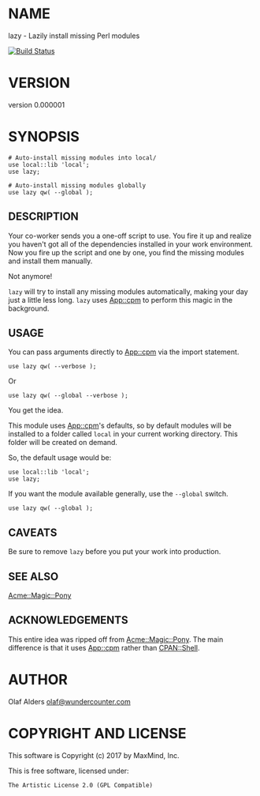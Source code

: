 # NAME

lazy - Lazily install missing Perl modules

[![Build Status](https://travis-ci.org/oalders/lazy.png?branch=master)](https://travis-ci.org/oalders/lazy)

# VERSION

version 0.000001

# SYNOPSIS

    # Auto-install missing modules into local/
    use local::lib 'local';
    use lazy;

    # Auto-install missing modules globally
    use lazy qw( --global );

## DESCRIPTION

Your co-worker sends you a one-off script to use.  You fire it up and realize
you haven't got all of the dependencies installed in your work environment.
Now you fire up the script and one by one, you find the missing modules and
install them manually.

Not anymore!

`lazy` will try to install any missing modules automatically, making your day
just a little less long.  `lazy` uses [App::cpm](https://metacpan.org/pod/App::cpm) to perform this magic in the
background.

## USAGE

You can pass arguments directly to [App::cpm](https://metacpan.org/pod/App::cpm) via the import statement.

    use lazy qw( --verbose );

Or

    use lazy qw( --global --verbose );

You get the idea.

This module uses [App::cpm](https://metacpan.org/pod/App::cpm)'s defaults, so by default modules will be
installed to a folder called `local` in your current working directory.  This
folder will be created on demand.

So, the default usage would be:

    use local::lib 'local';
    use lazy;

If you want the module available generally, use the `--global` switch.

    use lazy qw( --global );

## CAVEATS

Be sure to remove `lazy` before you put your work into production.

## SEE ALSO

[Acme::Magic::Pony](https://metacpan.org/pod/Acme::Magic::Pony)

## ACKNOWLEDGEMENTS

This entire idea was ripped off from [Acme::Magic::Pony](https://metacpan.org/pod/Acme::Magic::Pony).  The main difference
is that it uses [App::cpm](https://metacpan.org/pod/App::cpm) rather than [CPAN::Shell](https://metacpan.org/pod/CPAN::Shell).

# AUTHOR

Olaf Alders <olaf@wundercounter.com>

# COPYRIGHT AND LICENSE

This software is Copyright (c) 2017 by MaxMind, Inc.

This is free software, licensed under:

    The Artistic License 2.0 (GPL Compatible)
